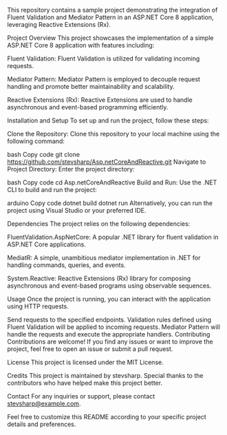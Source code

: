 This repository contains a sample project demonstrating the integration of Fluent Validation and Mediator Pattern in an ASP.NET Core 8 application, leveraging Reactive Extensions (Rx).

Project Overview
This project showcases the implementation of a simple ASP.NET Core 8 application with features including:

Fluent Validation: Fluent Validation is utilized for validating incoming requests.

Mediator Pattern: Mediator Pattern is employed to decouple request handling and promote better maintainability and scalability.

Reactive Extensions (Rx): Reactive Extensions are used to handle asynchronous and event-based programming efficiently.

Installation and Setup
To set up and run the project, follow these steps:

Clone the Repository: Clone this repository to your local machine using the following command:

bash
Copy code
git clone https://github.com/stevsharp/Asp.netCoreAndReactive.git
Navigate to Project Directory: Enter the project directory:

bash
Copy code
cd Asp.netCoreAndReactive
Build and Run: Use the .NET CLI to build and run the project:

arduino
Copy code
dotnet build
dotnet run
Alternatively, you can run the project using Visual Studio or your preferred IDE.

Dependencies
The project relies on the following dependencies:

FluentValidation.AspNetCore: A popular .NET library for fluent validation in ASP.NET Core applications.

MediatR: A simple, unambitious mediator implementation in .NET for handling commands, queries, and events.

System.Reactive: Reactive Extensions (Rx) library for composing asynchronous and event-based programs using observable sequences.

Usage
Once the project is running, you can interact with the application using HTTP requests.

Send requests to the specified endpoints.
Validation rules defined using Fluent Validation will be applied to incoming requests.
Mediator Pattern will handle the requests and execute the appropriate handlers.
Contributing
Contributions are welcome! If you find any issues or want to improve the project, feel free to open an issue or submit a pull request.

License
This project is licensed under the MIT License.

Credits
This project is maintained by stevsharp. Special thanks to the contributors who have helped make this project better.

Contact
For any inquiries or support, please contact stevsharp@example.com.

Feel free to customize this README according to your specific project details and preferences.
